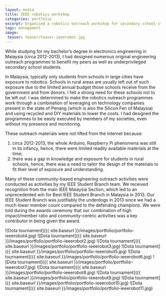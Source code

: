 ```yaml
---
layout: media
title: IEEE robotics workshop
categories: portfolio
excerpt: Organised a robotics outreach workshop for secondary school students in Malaysia.
tags: management
image:
 teaser: teaser/teaser-ieeerobot.jpg
---
```


While studying for my bachelor’s degree in electronics engineering in Malaysia (circa 2012-2013), I had designed numerous original engineering outreach programmes to benefit my peers as well as underprivileged secondary school students. 

In Malaysia, typically only students from schools in large cities have exposure to robotics. Schools in rural areas are usually left out of such exposure due to the limited annual budget those schools receive from the government and from donors. I felt a strong need for these schools not to be left out. I was determined to make the robotics outreach programmes work through a combination of leveraging on technology companies present in the state of Penang (which is also the Silicon Fen of Malaysia) and using recycled and DIY materials to lower the costs. I had designed the programmes to be easily executed by members of my societies, even without my presence and monitoring. 

These outreach materials were not lifted from the internet because: 
1. circa 2012-2013, the whole Arduino, Raspberry Pi phenomena was still in its infancy, hence, there were limited readily available materials at the time; 
2. there was a gap in knowledge and exposure for students in rural schools, hence, there was a need to tailor the design of the materials to fit their level of exposure and understanding. 

Many of these community-based engineering outreach activities were conducted as activities by my IEEE Student Branch team. We received recognition from the main IEEE Malaysia Section, which led to an unprecedented win for Best IEEE Student Branch in Malaysia in 2013. Our IEEE Student Branch was justifiably the underdogs in 2013 since we had a much lower member count compared to the defending champions. We were told during the awards ceremony that our combination of high impact/member ratio and community-centric activities was a key contributor in being given the award.

![Dota tournament]({{ site.baseurl }}/images/portfolio/portfolio-ieeerobot4.jpg)
![Dota tournament]({{ site.baseurl }}/images/portfolio/portfolio-ieeerobot2.jpg)
![Dota tournament]({{ site.baseurl }}/images/portfolio/portfolio-ieeerobot3.jpg)
![Dota tournament]({{ site.baseurl }}/images/portfolio/portfolio-ieeerobot5.jpg)
![Dota tournament]({{ site.baseurl }}/images/portfolio/portfolio-ieeerobot6.jpg)
![Dota tournament]({{ site.baseurl }}/images/portfolio/portfolio-ieeerobot7.jpg)
![Dota tournament]({{ site.baseurl }}/images/portfolio/portfolio-ieeerobot8.jpg)
![Dota tournament]({{ site.baseurl }}/images/portfolio/portfolio-ieeerobot9.jpg)
![Dota tournament]({{ site.baseurl }}/images/portfolio/portfolio-ieeerobot10.jpg)
![Dota tournament]({{ site.baseurl }}/images/portfolio/portfolio-ieeerobot11.jpg)